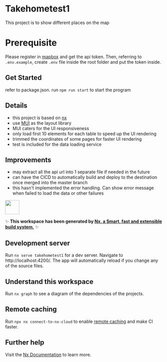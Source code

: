 # Takehometest1
This project is to show different places on the map

# Prerequisite
Please register in [mapbox](https://www.mapbox.com/) and get the api token. Then, referring to `.env.example`, create `.env` file inside the root folder and put the token inside.

## Get Started
refer to package.json.
run
```npm run start```
to start the program

## Details
- this project is based on [nx](https://nx.dev/)
- use [MUI](https://mui.com/) as the layout library
- MUI caters for the UI responsiveness
- only load first 10 elements for each table to speed up the UI rendering
- trimmed the coordinates of some pages for faster UI rendering
- test is included for the data loading service


## Improvements
- may extract all the api url into 1 separate file if needed in the future
- can have the CICD to automatically build and deploy to the destination once merged into the master branch
- this hasn't implemented the error handling. Can show error message when failed to load the data or other failures


<a alt="Nx logo" href="https://nx.dev" target="_blank" rel="noreferrer"><img src="https://raw.githubusercontent.com/nrwl/nx/master/images/nx-logo.png" width="45"></a>

✨ **This workspace has been generated by [Nx, a Smart, fast and extensible build system.](https://nx.dev)** ✨

## Development server

Run `nx serve takehometest1` for a dev server. Navigate to http://localhost:4200/. The app will automatically reload if you change any of the source files.

## Understand this workspace

Run `nx graph` to see a diagram of the dependencies of the projects.

## Remote caching

Run `npx nx connect-to-nx-cloud` to enable [remote caching](https://nx.app) and make CI faster.

## Further help

Visit the [Nx Documentation](https://nx.dev) to learn more.
